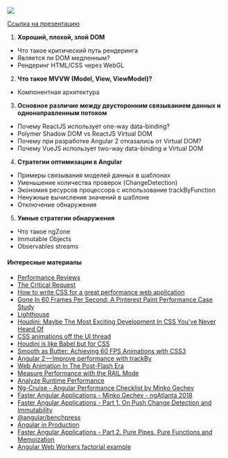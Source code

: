 ![](https://habrastorage.org/webt/45/mp/n5/45mpn5vynldjlpo5w1mfnlxc8te.png)

[Ссылка на презентацию](https://docs.google.com/presentation/d/1QrnHoBEgHtj_a48QdHLme8Di-OHjtajmOxVC2WlNOvY/edit?usp=sharing)

1. **Хороший, плохой, злой DOM**
- Что такое критический путь рендеринга
- Является ли DOM медленным?
- Рендеринг HTML/CSS через WebGL
2. **Что такое MVVW (Model, View, ViewModel)?**
- Компонентная архитектура
3.  **Основное различие между двусторонним связыванием данных и однонаправленным потоком**
- Почему ReactJS использует one-way data-binding?
- Polymer Shadow DOM vs ReactJS Virtual DOM
- Почему при разработке Angular 2 отказались от Virtual DOM?
- Почему VueJS использует two-way data-binding и Virtual DOM
4. **Стратегии оптимизации в Angular**
- Примеры связывания моделей данных в шаблонах
- Уменьшение количества проверок (ChangeDetection)
- Экономия ресурсов процессора с использование trackByFunction
- Ненужные вычисления значений в шаблоне
- Отключение обнаружения
5. **Умные стратегии обнаружения**
- Что такое ngZone
- Immutable Objects
- Observables streams


#### Интересные материалы

- [Performance Reviews](https://help.small-improvements.com/hc/en-us/articles/209563969-Performance-reviews-The-manager-s-perspective)
- [The Critical Request](https://css-tricks.com/the-critical-request/)
- [How to write CSS for a great performance web application](https://blog.nextzy.me/how-to-write-css-for-a-great-performance-web-application-edf75bb8a8cc)
- [Gone In 60 Frames Per Second: A Pinterest Paint Performance Case Study](https://www.smashingmagazine.com/2013/06/pinterest-paint-performance-case-study/)
- [Lighthouse](https://developers.google.com/web/tools/lighthouse/)
- [Houdini: Maybe The Most Exciting Development In CSS You've Never Heard Of](https://www.smashingmagazine.com/2016/03/houdini-maybe-the-most-exciting-development-in-css-youve-never-heard-of/)
- [CSS animations off the UI thread](http://www.phpied.com/css-animations-off-the-ui-thread/)
- [Houdini is like Babel but for CSS](https://medium.com/@mutebg/houdini-could-be-like-babel-but-for-css-7110d7cb6d60)
- [Smooth as Butter: Achieving 60 FPS Animations with CSS3](https://medium.com/outsystems-experts/how-to-achieve-60-fps-animations-with-css3-db7b98610108)
- [Angular 2 — Improve performance with trackBy](https://netbasal.com/angular-2-improve-performance-with-trackby-cc147b5104e5)
- [Web Animation In The Post-Flash Era](https://www.toptal.com/designers/web/animating-the-web-in-the-post-flash-era)
- [Measure Performance with the RAIL Mode](https://developers.google.com/web/fundamentals/performance/rail#devtools)
- [Analyze Runtime Performance](https://developers.google.com/web/tools/chrome-devtools/rendering-tools/)
- [Ng-Cruise - Angular Performance Checklist by Minko Gechev](https://www.youtube.com/watch?v=p9vT0W31ym8)
- [Faster Angular Applications - Minko Gechev - ngAtlanta 2018](https://www.youtube.com/watch?v=HKoXyDfyAXE&feature=youtu.be&t=18m3s)
- [Faster Angular Applications - Part 1. On Push Change Detection and Immutability](http://blog.mgechev.com/2017/11/11/faster-angular-applications-onpush-change-detection-immutable-part-1/)
- [@angular/benchpress](https://www.npmjs.com/package/@angular/benchpress)
- [Angular in Production](http://blog.mgechev.com/2017/01/17/angular-in-production/)
- [Faster Angular Applications - Part 2. Pure Pipes, Pure Functions and Memoization](http://blog.mgechev.com/2017/11/12/faster-angular-applications-pure-pipes-memoization-pure-functions-part-2/)
- [Angular Web Workers factorial example](https://kaikcreator.github.io/angular-cli-web-worker/)

